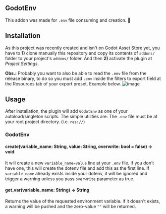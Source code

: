 GodotEnv
------------
This addon was made for `.env` file consuming and creation. 📁

## Installation

As this project was recently created and isn't on Godot Asset Store yet, you have to **1)** clone manually this repository and copy its contents of `addons/` folder to your project's `addons/` folder. And then **2)** activate the plugin at *Project Settings*.

**Obs.:** Probably you want to also be able to read the `.env` file from the release binary, to do so you must add `.env` inside the filters to export field at the Resources tab of your export preset. Example below.
![image](https://user-images.githubusercontent.com/28108272/81484707-2e332780-921e-11ea-92c3-234f5614474e.png)

## Usage

After installation, the plugin will add `GodotEnv` as one of your autoload/singleton scripts. The simple utilities are:
The `.env` file must be at your root project directory. (i.e. `res://`)

### GodotEnv
#### create(variable_name: String, value: String, overwrite: bool = false) -> void
It will create a new `variable_name=value` line at your `.env` file. If you don't have one, this will create the dotenv file and add this as the first line.
If `variable_name` already exists inside your dotenv, it will be ignored and trigger a warning unless you pass `overwrite` parameter as true.

#### get_var(variable_name: String) -> String
Returns the value of the requested environment variable. If it doesn't exists, a warning will be pushed and the zero-value `""` will be returned.